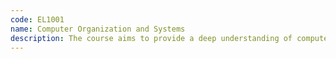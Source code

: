 ```yaml
---
code: EL1001
name: Computer Organization and Systems
description: The course aims to provide a deep understanding of computer organization and systems. The course covers three parts: a computer, networking between computers, and large computer systems.
---
```

